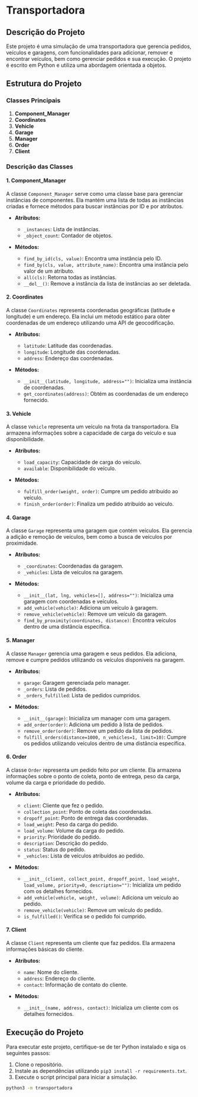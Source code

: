 # Transportadora

## Descrição do Projeto

Este projeto é uma simulação de uma transportadora que gerencia pedidos, veículos e garagens, com funcionalidades para adicionar, remover e encontrar veículos, bem como gerenciar pedidos e sua execução. O projeto é escrito em Python e utiliza uma abordagem orientada a objetos.

## Estrutura do Projeto

### Classes Principais

1. **Component_Manager**
2. **Coordinates**
3. **Vehicle**
4. **Garage**
5. **Manager**
6. **Order**
7. **Client**

### Descrição das Classes

#### 1. Component_Manager

A classe `Component_Manager` serve como uma classe base para gerenciar instâncias de componentes. Ela mantém uma lista de todas as instâncias criadas e fornece métodos para buscar instâncias por ID e por atributos.

- **Atributos:**
  - `_instances`: Lista de instâncias.
  - `_object_count`: Contador de objetos.

- **Métodos:**
  - `find_by_id(cls, value)`: Encontra uma instância pelo ID.
  - `find_by(cls, value, attribute_name)`: Encontra uma instância pelo valor de um atributo.
  - `all(cls)`: Retorna todas as instâncias.
  - `__del__()`: Remove a instância da lista de instâncias ao ser deletada.

#### 2. Coordinates

A classe `Coordinates` representa coordenadas geográficas (latitude e longitude) e um endereço. Ela inclui um método estático para obter coordenadas de um endereço utilizando uma API de geocodificação.

- **Atributos:**
  - `latitude`: Latitude das coordenadas.
  - `longitude`: Longitude das coordenadas.
  - `address`: Endereço das coordenadas.

- **Métodos:**
  - `__init__(latitude, longitude, address="")`: Inicializa uma instância de coordenadas.
  - `get_coordinates(address)`: Obtém as coordenadas de um endereço fornecido.

#### 3. Vehicle

A classe `Vehicle` representa um veículo na frota da transportadora. Ela armazena informações sobre a capacidade de carga do veículo e sua disponibilidade.

- **Atributos:**
  - `load_capacity`: Capacidade de carga do veículo.
  - `available`: Disponibilidade do veículo.

- **Métodos:**
  - `fulfill_order(weight, order)`: Cumpre um pedido atribuído ao veículo.
  - `finish_order(order)`: Finaliza um pedido atribuído ao veículo.

#### 4. Garage

A classe `Garage` representa uma garagem que contém veículos. Ela gerencia a adição e remoção de veículos, bem como a busca de veículos por proximidade.

- **Atributos:**
  - `_coordinates`: Coordenadas da garagem.
  - `_vehicles`: Lista de veículos na garagem.

- **Métodos:**
  - `__init__(lat, lng, vehicles=[], address="")`: Inicializa uma garagem com coordenadas e veículos.
  - `add_vehicle(vehicle)`: Adiciona um veículo à garagem.
  - `remove_vehicle(vehicle)`: Remove um veículo da garagem.
  - `find_by_proximity(coordinates, distance)`: Encontra veículos dentro de uma distância específica.

#### 5. Manager

A classe `Manager` gerencia uma garagem e seus pedidos. Ela adiciona, remove e cumpre pedidos utilizando os veículos disponíveis na garagem.

- **Atributos:**
  - `garage`: Garagem gerenciada pelo manager.
  - `_orders`: Lista de pedidos.
  - `_orders_fulfilled`: Lista de pedidos cumpridos.

- **Métodos:**
  - `__init__(garage)`: Inicializa um manager com uma garagem.
  - `add_order(order)`: Adiciona um pedido à lista de pedidos.
  - `remove_order(order)`: Remove um pedido da lista de pedidos.
  - `fulfill_orders(distance=1000, n_vehicles=1, limit=10)`: Cumpre os pedidos utilizando veículos dentro de uma distância específica.

#### 6. Order

A classe `Order` representa um pedido feito por um cliente. Ela armazena informações sobre o ponto de coleta, ponto de entrega, peso da carga, volume da carga e prioridade do pedido.

- **Atributos:**
  - `client`: Cliente que fez o pedido.
  - `collection_point`: Ponto de coleta das coordenadas.
  - `dropoff_point`: Ponto de entrega das coordenadas.
  - `load_weight`: Peso da carga do pedido.
  - `load_volume`: Volume da carga do pedido.
  - `priority`: Prioridade do pedido.
  - `description`: Descrição do pedido.
  - `status`: Status do pedido.
  - `_vehicles`: Lista de veículos atribuídos ao pedido.

- **Métodos:**
  - `__init__(client, collect_point, dropoff_point, load_weight, load_volume, priority=0, description="")`: Inicializa um pedido com os detalhes fornecidos.
  - `add_vehicle(vehicle, weight, volume)`: Adiciona um veículo ao pedido.
  - `remove_vehicle(vehicle)`: Remove um veículo do pedido.
  - `is_fulfilled()`: Verifica se o pedido foi cumprido.

#### 7. Client

A classe `Client` representa um cliente que faz pedidos. Ela armazena informações básicas do cliente.

- **Atributos:**
  - `name`: Nome do cliente.
  - `address`: Endereço do cliente.
  - `contact`: Informação de contato do cliente.

- **Métodos:**
  - `__init__(name, address, contact)`: Inicializa um cliente com os detalhes fornecidos.

## Execução do Projeto

Para executar este projeto, certifique-se de ter Python instalado e siga os seguintes passos:

1. Clone o repositório.
2. Instale as dependências utilizando `pip3 install -r requirements.txt`.
3. Execute o script principal para iniciar a simulação.

```bash
python3 -m transportadora
```

